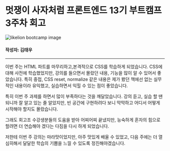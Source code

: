 <!-- 여기에 회고 내용을 작성해주세요 -->

# 멋쟁이 사자처럼 프론트엔드 13기 부트캠프 3주차 회고

![likelion bootcamp image](/home-work/src/assets/images/likelion.png "likelion")

#### 작성자: 김태우

<hr>

이번 주는 HTML 파트를 마무리하고,본격적으로 CSS를 학습하게 되었습니다. CSS에 대해 사전에 학습했었지만,
강의를 들으면서 몰랐던 내용, 기능을 많이 알 수 있어서 좋았습니다. 특히 중접, CSS reset, normalize 같은
내용은 제가 봤던 책에선 없는 실무적인 내용이라 유익했고, 실습하면서 익힐 수 있는 점이 좋았습니다.

특히 이번 주 과제를 하면서 많이 부족하다는 것을 깨달았습니다. 강의 듣고, 실습 할 땐 되니까 잘 알고 있는 줄 알았지만, 빈 공간에 구현하려다 보니 막막하고 어디서 어떻게 시작해야 할지도 몰랐습니다.

그래도 회고조 수강생분들의 도움을 받아 어찌어찌 끝냈지만, 능숙하게 혼자의 힘으로 할려면 더 연습해야 겠다는 다짐을 다시 하게 되었습니다.

저한테 이번 주 강의는 마라맛이었지만, 아주 맛있게 배울 수 있었고, 다음 주에는 더 열심히해서 달달한 학습의 기쁨을 느낄 수 있도록 정진해야겠습니다.
